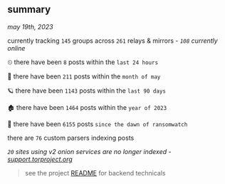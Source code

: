 
## summary
_may 19th, 2023_

currently tracking `145` groups across `261` relays & mirrors - _`108` currently online_

⏲ there have been `8` posts within the `last 24 hours`

🦈 there have been `211` posts within the `month of may`

🪐 there have been `1143` posts within the `last 90 days`

🏚 there have been `1464` posts within the `year of 2023`

🦕 there have been `6155` posts `since the dawn of ransomwatch`

there are `76` custom parsers indexing posts

_`20` sites using v2 onion services are no longer indexed - [support.torproject.org](https://support.torproject.org/onionservices/v2-deprecation/)_

> see the project [README](https://github.com/joshhighet/ransomwatch#ransomwatch--) for backend technicals
